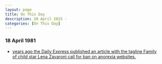 ```yaml
---
layout: page
title: On This Day
description: 20 April 2015 - 
categories: [On This Day]
---
```


### 18 April 1981
* [<span id="age"></span> years ago the Daily Express published an article with the tagline Family of child star Lena Zavaroni call for ban on anorexia websites.](/newspapers/2015/04/20/daily-express.html)

<!-- Script for calculating number of years ago -->
<script>
var dob = '20150420';
var year = Number(dob.substr(0, 4));
var month = Number(dob.substr(4, 2)) - 1;
var day = Number(dob.substr(6, 2));
var today = new Date();
var age = today.getFullYear() - year;
if (today.getMonth() < month || (today.getMonth() == month && today.getDate() < day)) {
  age--;
}
document.getElementById("age").innerHTML=age;
</script>

